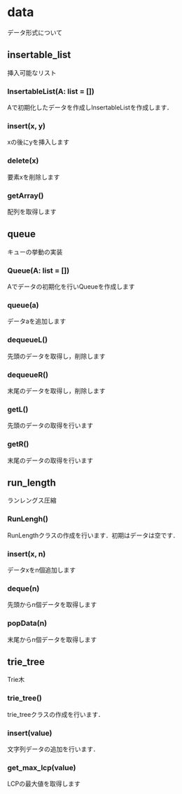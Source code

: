 # data

データ形式について

## insertable_list

挿入可能なリスト

### InsertableList(A: list = [])

Aで初期化したデータを作成しInsertableListを作成します．

### insert(x, y)

xの後にyを挿入します

### delete(x)

要素xを削除します

### getArray()

配列を取得します

## queue

キューの挙動の実装

### Queue(A: list = [])

Aでデータの初期化を行いQueueを作成します

### queue(a)

データaを追加します

### dequeueL()

先頭のデータを取得し，削除します

### dequeueR()

末尾のデータを取得し，削除します

### getL()

先頭のデータの取得を行います

### getR()

末尾のデータの取得を行います

## run_length

ランレングス圧縮

### RunLengh()

RunLengthクラスの作成を行います．初期はデータは空です．

### insert(x, n)

データxをn個追加します

### deque(n)

先頭からn個データを取得します

### popData(n)

末尾からn個データを取得します

## trie_tree

Trie木

### trie_tree()

trie_treeクラスの作成を行います．

### insert(value)

文字列データの追加を行います．

### get_max_lcp(value)

LCPの最大値を取得します
